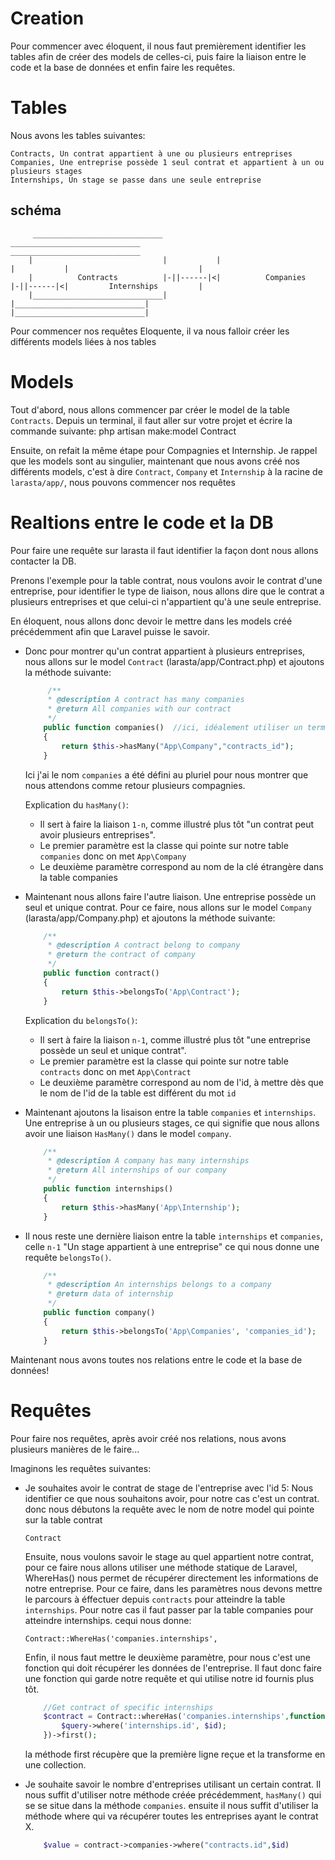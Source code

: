 # Creation

Pour commencer avec éloquent, il nous faut premièrement identifier les tables afin de créer des models de celles-ci, puis faire la liaison entre le code et la base de données et enfin faire les requêtes.

# Tables

Nous avons les tables suivantes:

    Contracts, Un contrat appartient à une ou plusieurs entreprises
    Companies, Une entreprise possède 1 seul contrat et appartient à un ou plusieurs stages
    Internships, Un stage se passe dans une seule entreprise
    
## schéma
```
     _____________________________             _____________________________             _____________________________
    |                             |           |                             |           |                             |
    |          Contracts          |-||------|<|          Companies          |-||------|<|         Internships         |
    |_____________________________|           |_____________________________|           |_____________________________|
```
Pour commencer nos requêtes Eloquente, il va nous falloir créer les différents models liées à nos tables

# Models

Tout d'abord, nous allons commencer par créer le model de la table `Contracts`.
Depuis un terminal, il faut aller sur votre projet et écrire la commande suivante:
    php artisan make:model Contract

Ensuite, on refait la même étape pour Compagnies et Internship.
Je rappel que les models sont au singulier, maintenant que nous avons créé nos différents models,
c'est à dire `Contract`, `Company` et `Internship` à la racine de `larasta/app/`,
nous pouvons commencer nos requêtes

# Realtions entre le code et la DB

Pour faire une requête sur larasta il faut identifier la façon dont nous allons contacter la DB.

Prenons l'exemple pour la table contrat, nous voulons avoir le contrat d'une entreprise, pour
identifier le type de liaison, nous allons dire que le contrat a plusieurs entreprises et que
celui-ci n'appartient qu'à une seule entreprise.

En éloquent, nous allons donc devoir le mettre dans les models créé précédemment afin que
Laravel puisse le savoir.

- Donc pour montrer qu'un contrat appartient à plusieurs entreprises, nous allons sur le model
  `Contract` (larasta/app/Contract.php) et ajoutons la méthode suivante:

    ```php
         /**
         * @description A contract has many companies
         * @return All companies with our contract
         */
        public function companies()  //ici, idéalement utiliser un terme pour votre liaison, pour notre cas on souhaite avoir les entreprises d'où le choix de companies
        {
            return $this->hasMany("App\Company","contracts_id");
        }
    ```

    Ici j'ai le nom `companies` a été défini au pluriel pour nous montrer que nous attendons comme
    retour plusieurs compagnies.

    Explication du `hasMany()`:
     - Il sert à faire la liaison `1-n`, comme illustré plus tôt "un contrat peut avoir plusieurs entreprises".
     - Le premier paramètre est la classe qui pointe sur notre table `companies` donc on met `App\Company`
     - Le deuxième paramètre correspond au nom de la clé étrangère dans la table companies


- Maintenant nous allons faire l'autre liaison. Une entreprise possède un seul et unique contrat.
  Pour ce faire, nous allons sur le model `Company` (larasta/app/Company.php) et ajoutons la méthode suivante:

    ```php
        /**
         * @description A contract belong to company
         * @return the contract of company
         */
        public function contract()
        {
            return $this->belongsTo('App\Contract');
        }
    ```

    Explication du `belongsTo()`:
     - Il sert à faire la liaison `n-1`, comme illustré plus tôt "une entreprise possède un seul et unique contrat".
     - Le premier paramètre est la classe qui pointe sur notre table `contracts` donc on met `App\Contract`
     - Le deuxième paramètre correspond au nom de l'id, à mettre dès que le nom de l'id de la table est différent du mot `id`

- Maintenant ajoutons la lisaison entre la table `companies` et `internships`.
  Une entreprise à un ou plusieurs stages, ce qui signifie que nous allons avoir une liaison `HasMany()` dans le
  model `company`.

    ```php
        /**
         * @description A company has many internships
         * @return All internships of our company
         */
        public function internships()
        {
            return $this->hasMany('App\Internship');
        }
    ```

- Il nous reste une dernière liaison entre la table `internships` et `companies`, celle `n-1`
  "Un stage appartient à une entreprise" ce qui nous donne une requête `belongsTo()`.

    ```php
        /**
         * @description An internships belongs to a company
         * @return data of internship
         */
        public function company()
        {
            return $this->belongsTo('App\Companies', 'companies_id');
        }
    ```

 Maintenant nous avons toutes nos relations entre le code et la base de données!

# Requêtes

Pour faire nos requêtes, après avoir créé nos relations, nous avons plusieurs manières de le faire...

Imaginons les requêtes suivantes:

 - Je souhaites avoir le contrat de stage de l'entreprise avec l'id 5:
   Nous identifier ce que nous souhaitons avoir, pour notre cas c'est un contrat.
   donc nous débutons la requête avec le nom de notre model qui pointe sur la table contrat

    `Contract`

   Ensuite, nous voulons savoir le stage au quel appartient notre contrat, pour ce faire nous allons utiliser
   une méthode statique de Laravel, WhereHas() nous permet de récupérer directement les informations de notre entreprise.
   Pour ce faire, dans les paramètres nous devons mettre le parcours à éffectuer depuis `contracts` pour atteindre
   la table `internships`.
   Pour notre cas il faut passer par la table companies pour atteindre internships. cequi nous donne:

    `Contract::WhereHas('companies.internships',`

   Enfin, il nous faut mettre le deuxième paramètre, pour nous c'est une fonction qui doit récupérer les données
   de l'entreprise.
   Il faut donc faire une fonction qui garde notre requête et qui utilise notre id fournis plus tôt.

    ```php
        //Get contract of specific internships
        $contract = Contract::whereHas('companies.internships',function ($query)use ($id){
            $query->where('internships.id', $id);
        })->first();
    ```

   la méthode first récupère que la première ligne reçue et la transforme en une collection.

 - Je souhaite savoir le nombre d'entreprises utilisant un certain contrat.
   Il nous suffit d'utiliser notre méthode créée précédemment, `hasMany()` qui se se situe dans la méthode `companies`.
   ensuite il nous suffit d'utiliser la méthode where qui va récupérer toutes les entreprises ayant le contrat X.

    ```php
        $value = contract->companies->where("contracts.id",$id)
    ```